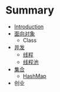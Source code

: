 # Summary

* [Introduction](README.md)
* [面向对象](面向对象.md)
   * Class
* [并发](并发.md)
   * [线程](线程.md)
   * [线程池](线程池.md)
* [集合](集合.md)
   * [HashMap](HashMap.md)
* 创业

